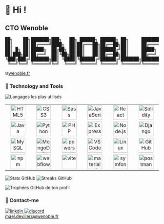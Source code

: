 # 👋 Hi !

## CTO Wenoble

<pre>
██╗    ██╗███████╗███╗   ██╗ ██████╗ ██████╗ ██╗     ███████╗
██║    ██║██╔════╝████╗  ██║██╔═══██╗██╔══██╗██║     ██╔════╝
██║ █╗ ██║█████╗  ██╔██╗ ██║██║   ██║██████╔╝██║     █████╗  
██║███╗██║██╔══╝  ██║╚██╗██║██║   ██║██╔══██╗██║     ██╔══╝  
╚███╔███╔╝███████╗██║ ╚████║╚██████╔╝██████╔╝███████╗███████╗
 ╚══╝╚══╝ ╚══════╝╚═╝  ╚═══╝ ╚═════╝ ╚═════╝ ╚══════╝╚══════╝
</pre>
🌐<a href="https://www.wenoble.fr">wenoble.fr</a>

### 🔧 Technology and Tools


<img src="https://github-readme-stats.vercel.app/api/top-langs/?username=maeldvllrs&layout=compact&theme=radical" alt="Langages les plus utilisés"/>


<table>
  <tr>
    <td align="center" width="96">
      <img src="https://skillicons.dev/icons?i=html" width="48" height="48" alt="HTML5" />
    </td>
    <td align="center" width="96">
      <img src="https://skillicons.dev/icons?i=css" width="48" height="48" alt="CSS3" />
    </td>
    <td align="center" width="96">
      <img src="https://techstack-generator.vercel.app/sass-icon.svg" width="48" height="48" alt="Sass" />
    </td>
    <td align="center" width="96">
      <img src="https://techstack-generator.vercel.app/js-icon.svg" width="48" height="48" alt="JavaScript" />
    </td>
    <td align="center" width="96">
      <img src="https://techstack-generator.vercel.app/react-icon.svg" width="48" height="48" alt="React" />
    </td>
    <td align="center" width="96">
      <img src="https://skillicons.dev/icons?i=solidity" width="48" height="48" alt="Solidity" />
    </td>
  </tr>
  <tr>
    <td align="center" width="96">
      <img src="https://techstack-generator.vercel.app/java-icon.svg" width="48" height="48" alt="Java" />
    </td>
    <td align="center" width="96">
      <img src="https://techstack-generator.vercel.app/python-icon.svg" width="48" height="48" alt="Python" />
    </td>
    <td align="center" width="96">
      <img src="https://skillicons.dev/icons?i=php" width="48" height="48" alt="PHP" />
    </td>
    <td align="center" width="96">
      <img src="https://skillicons.dev/icons?i=express" width="48" height="48" alt="Express" />
    </td>
    <td align="center" width="96">
      <img src="https://user-images.githubusercontent.com/25181517/183568594-85e280a7-0d7e-4d1a-9028-c8c2209e073c.png" width="48" height="48" alt="Node.js" />
    </td>
    <td align="center" width="96">
      <img src="https://techstack-generator.vercel.app/django-icon.svg" width="48" height="48" alt="Django" />
    </td>
  </tr>
  <tr>
    <td align="center" width="96">
      <img src="https://techstack-generator.vercel.app/mysql-icon.svg" width="48" height="48" alt="MySQL" />
    </td>
    <td align="center" width="96">
      <img src="https://skillicons.dev/icons?i=mongodb" width="48" height="48" alt="MongoDB" />
    </td>
    <td align="center" width="96">
      <img src="https://skillicons.dev/icons?i=powershell" width="48" height="48" alt="powershell" />
    </td>
    <td align="center" width="96">
      <img src="https://skillicons.dev/icons?i=vscode" width="48" height="48" alt="VSCode" />
    </td>
    <td align="center" width="96">
      <img src="https://skillicons.dev/icons?i=linux" width="48" height="48" alt="Linux" />
    </td>
    <td align="center" width="96">
      <img src="https://techstack-generator.vercel.app/github-icon.svg" width="48" height="48" alt="GitHub" />
    </td>
  </tr>
  <tr>
    <td align="center" width="96">
      <img src="https://skillicons.dev/icons?i=npm" width="48" height="48" alt="npm" />
    </td>
    <td align="center" width="96">
      <img src="https://skillicons.dev/icons?i=webflow" width="48" height="48" alt="webflow" />
    </td>
    <td align="center" width="96">
      <img src="https://skillicons.dev/icons?i=vite" width="48" height="48" alt="vite" />
    </td>
    <td align="center" width="96">
      <img src="https://skillicons.dev/icons?i=materialui" width="48" height="48" alt="materialui" />
    </td>
    <td align="center" width="96">
      <img src="https://skillicons.dev/icons?i=symfony" width="48" height="48" alt="symfony" />
    </td>
    <td align="center" width="96">
      <img src="https://skillicons.dev/icons?i=postman" width="48" height="48" alt="postman" />
    </td>
  </tr>
</table>

<p>
  <img src="https://github-readme-stats.vercel.app/api?username=maeldvllrs&show_icons=true&theme=radical" alt="Stats GitHub"/>
  <img src="https://github-readme-streak-stats.herokuapp.com/?user=maeldvllrs&theme=radical" alt="Streaks GitHub"/>
</p>
<img src="https://github-profile-trophy.vercel.app/?username=maeldvllrs&theme=radical&no-bg=true" alt="Trophées GitHub de ton profil"/>


### 🤝 Contact-me

<a href="https://www.linkedin.com/in/mael-devillers-b12a5b236">
  <img src="https://skillicons.dev/icons?i=linkedin" alt="linkdin"/>
</a>
<a href="https://discordapp.com/users/664478556608266260">
  <img src="https://skillicons.dev/icons?i=discord" alt="discord"/>
</a>
<br>
<a href="mael.devillers@wenoble.fr">mael.devillers@wenoble.fr</a>

